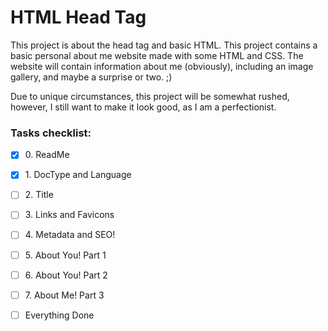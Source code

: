 # HTML Head Tag

This project is about the head tag and basic HTML. This project contains a basic
personal about me website made with some HTML and CSS. The website will contain
information about me (obviously), including an image gallery, and maybe a surprise
or two. ;)

Due to unique circumstances, this project will be somewhat rushed, however, I still want
to make it look good, as I am a perfectionist.

### Tasks checklist:
- [X] ‎0. ReadMe
- [X] ‎1. DocType and Language
- [ ] ‎2. Title
- [ ] ‎3. Links and Favicons
- [ ] ‎4. Metadata and SEO!
- [ ] ‎5. About You! Part 1
- [ ] ‎6. About You! Part 2
- [ ] ‎7. About Me! Part 3


- [ ] ‎Everything Done
